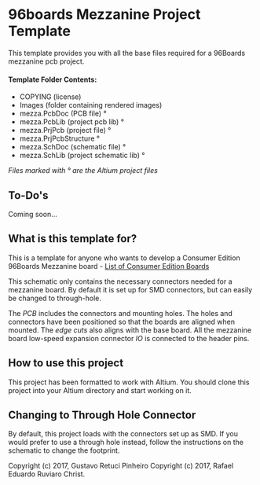 # 96boards Mezzanine Project Template

This template provides you with all the base files required for 
a 96Boards mezzanine pcb project.

#### Template Folder Contents:

- COPYING (license)
- Images (folder containing rendered images)
- mezza.PcbDoc (PCB file) °
- mezza.PcbLib (project pcb lib) °
- mezza.PrjPcb (project file) °
- mezza.PrjPcbStructure °
- mezza.SchDoc (schematic file) °
- mezza.SchLib  (project schematic lib) °

*Files marked with ° are the Altium project files*

## To-Do's

Coming soon...

## What is this template for?

This is a template for anyone who wants to develop a Consumer Edition 96Boards
Mezzanine board - [List of Consumer Edition Boards](https://www.96boards.org/products/ce/)

This schematic only contains the necessary connectors needed
for a mezzanine board. By default it is set up for SMD connectors, but
can easily be changed to through-hole.

The <em>PCB</em> includes the connectors and mounting holes. The holes
and connectors have been positioned so that the boards are aligned when
mounted. The <em>edge cuts</em> also aligns with the base board. All the
mezzanine board low-speed expansion connector <em>IO</em> is connected
to the header pins.

## How to use this project

This project has been formatted to work with Altium. You should clone this 
project into your Altium directory and start working on it.



## Changing to Through Hole Connector

By default, this project loads with the connectors set up as SMD. If you
would prefer to use a through hole instead, follow the instructions on
the schematic to change the footprint.

Copyright (c) 2017, Gustavo Retuci Pinheiro
Copyright (c) 2017, Rafael Eduardo Ruviaro Christ.
